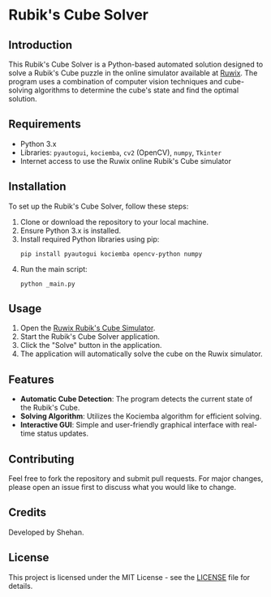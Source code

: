 
# Rubik's Cube Solver

## Introduction
This Rubik's Cube Solver is a Python-based automated solution designed to solve a Rubik's Cube puzzle in the online simulator available at [Ruwix](https://ruwix.com/online-puzzle-simulators/). The program uses a combination of computer vision techniques and cube-solving algorithms to determine the cube's state and find the optimal solution.

## Requirements
- Python 3.x
- Libraries: `pyautogui`, `kociemba`, `cv2` (OpenCV), `numpy`, `Tkinter`
- Internet access to use the Ruwix online Rubik's Cube simulator

## Installation
To set up the Rubik's Cube Solver, follow these steps:

1. Clone or download the repository to your local machine.
2. Ensure Python 3.x is installed.
3. Install required Python libraries using pip:
   ```
   pip install pyautogui kociemba opencv-python numpy
   ```
4. Run the main script:
   ```
   python _main.py
   ```

## Usage
1. Open the [Ruwix Rubik's Cube Simulator](https://ruwix.com/online-puzzle-simulators/).
2. Start the Rubik's Cube Solver application.
3. Click the "Solve" button in the application.
4. The application will automatically solve the cube on the Ruwix simulator.

## Features
- **Automatic Cube Detection**: The program detects the current state of the Rubik's Cube.
- **Solving Algorithm**: Utilizes the Kociemba algorithm for efficient solving.
- **Interactive GUI**: Simple and user-friendly graphical interface with real-time status updates.

## Contributing
Feel free to fork the repository and submit pull requests. For major changes, please open an issue first to discuss what you would like to change.

## Credits
Developed by Shehan.

## License
This project is licensed under the MIT License - see the [LICENSE](LICENSE) file for details.
